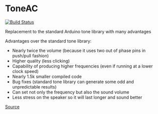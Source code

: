 # ToneAC
[![Build Status](https://travis-ci.org/RoboticsBrno/ToneAC.svg?branch=master)](https://travis-ci.org/RoboticsBrno/ToneAC)

Replacement to the standard Arduino tone library with many advantages

Advantages over the standard tone library:
- Nearly twice the volume (because it uses two out of phase pins in push/pull fashion)
- Higher quality (less clicking)
- Capability of producing higher frequencies (even if running at a lower clock speed)
- Nearly 1.5k smaller compiled code
- Bug fixes (standard tone library can generate some odd and unpredictable results)
- Can set not only the frequency but also the sound volume
- Less stress on the speaker so it will last longer and sound better

[Source](http://forum.arduino.cc/index.php?topic=142097.0)
